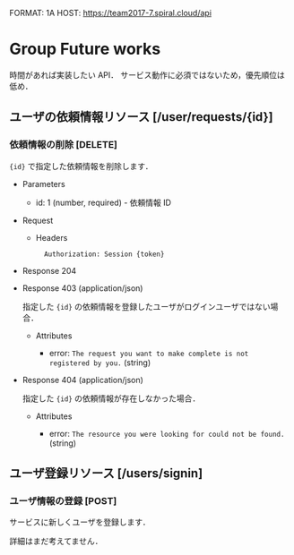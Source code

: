 FORMAT: 1A
HOST: https://team2017-7.spiral.cloud/api


# Group Future works

時間があれば実装したい API．
サービス動作に必須ではないため，優先順位は低め．


## ユーザの依頼情報リソース [/user/requests/{id}]

### 依頼情報の削除 [DELETE]

`{id}` で指定した依頼情報を削除します．

+ Parameters

    + id: 1 (number, required) - 依頼情報 ID

+ Request

    + Headers

            Authorization: Session {token}

+ Response 204

+ Response 403 (application/json)

    指定した `{id}` の依頼情報を登録したユーザがログインユーザではない場合．

    + Attributes

        + error: `The request you want to make complete is not registered by you.` (string)

+ Response 404 (application/json)

    指定した `{id}` の依頼情報が存在しなかった場合．

    + Attributes

        + error: `The resource you were looking for could not be found.` (string)


## ユーザ登録リソース [/users/signin]

### ユーザ情報の登録 [POST]

サービスに新しくユーザを登録します．

詳細はまだ考えてません．
